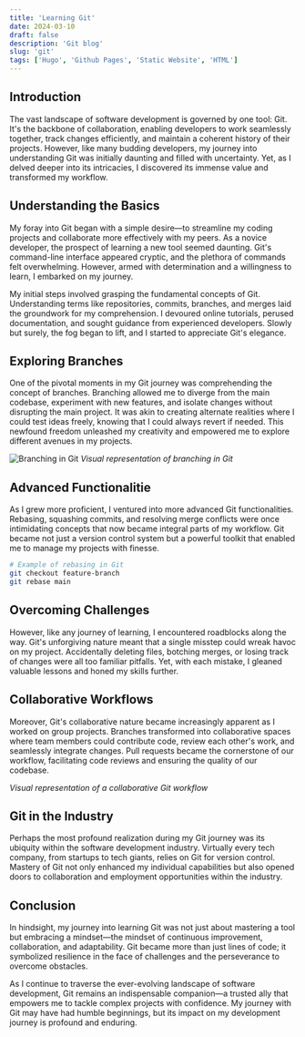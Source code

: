 ```yaml
---
title: 'Learning Git'
date: 2024-03-10
draft: false
description: 'Git blog'
slug: 'git'
tags: ['Hugo', 'Github Pages', 'Static Website', 'HTML']
---
```


## Introduction

The vast landscape of software development is governed by one tool: Git. It's the backbone of collaboration, enabling developers to work seamlessly together, track changes efficiently, and maintain a coherent history of their projects. However, like many budding developers, my journey into understanding Git was initially daunting and filled with uncertainty. Yet, as I delved deeper into its intricacies, I discovered its immense value and transformed my workflow.

## Understanding the Basics

My foray into Git began with a simple desire—to streamline my coding projects and collaborate more effectively with my peers. As a novice developer, the prospect of learning a new tool seemed daunting. Git's command-line interface appeared cryptic, and the plethora of commands felt overwhelming. However, armed with determination and a willingness to learn, I embarked on my journey.

My initial steps involved grasping the fundamental concepts of Git. Understanding terms like repositories, commits, branches, and merges laid the groundwork for my comprehension. I devoured online tutorials, perused documentation, and sought guidance from experienced developers. Slowly but surely, the fog began to lift, and I started to appreciate Git's elegance.

## Exploring Branches

One of the pivotal moments in my Git journey was comprehending the concept of branches. Branching allowed me to diverge from the main codebase, experiment with new features, and isolate changes without disrupting the main project. It was akin to creating alternate realities where I could test ideas freely, knowing that I could always revert if needed. This newfound freedom unleashed my creativity and empowered me to explore different avenues in my projects.

![Branching in Git](https://www.example.com/branching_diagram.png)
_Visual representation of branching in Git_

## Advanced Functionalitie

As I grew more proficient, I ventured into more advanced Git functionalities. Rebasing, squashing commits, and resolving merge conflicts were once intimidating concepts that now became integral parts of my workflow. Git became not just a version control system but a powerful toolkit that enabled me to manage my projects with finesse.

```bash
# Example of rebasing in Git
git checkout feature-branch
git rebase main
```

## Overcoming Challenges

However, like any journey of learning, I encountered roadblocks along the way. Git's unforgiving nature meant that a single misstep could wreak havoc on my project. Accidentally deleting files, botching merges, or losing track of changes were all too familiar pitfalls. Yet, with each mistake, I gleaned valuable lessons and honed my skills further.

## Collaborative Workflows

Moreover, Git's collaborative nature became increasingly apparent as I worked on group projects. Branches transformed into collaborative spaces where team members could contribute code, review each other's work, and seamlessly integrate changes. Pull requests became the cornerstone of our workflow, facilitating code reviews and ensuring the quality of our codebase.

_Visual representation of a collaborative Git workflow_

## Git in the Industry

Perhaps the most profound realization during my Git journey was its ubiquity within the software development industry. Virtually every tech company, from startups to tech giants, relies on Git for version control. Mastery of Git not only enhanced my individual capabilities but also opened doors to collaboration and employment opportunities within the industry.

## Conclusion

In hindsight, my journey into learning Git was not just about mastering a tool but embracing a mindset—the mindset of continuous improvement, collaboration, and adaptability. Git became more than just lines of code; it symbolized resilience in the face of challenges and the perseverance to overcome obstacles.

As I continue to traverse the ever-evolving landscape of software development, Git remains an indispensable companion—a trusted ally that empowers me to tackle complex projects with confidence. My journey with Git may have had humble beginnings, but its impact on my development journey is profound and enduring.
